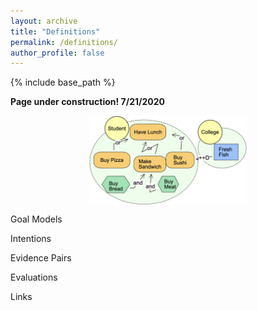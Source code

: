 ```yaml
---
layout: archive
title: "Definitions"
permalink: /definitions/
author_profile: false
---
```

{% include base_path %}

**Page under construction! 7/21/2020**

<div>
<img src="/images/goal-model1.png"
     alt="A goal model showing a student deciding what to have for lunch"
     style="display:block; margin-left: auto; margin-right: auto; width: 50%;" /> 
</div>

Goal Models

Intentions

Evidence Pairs

Evaluations

Links